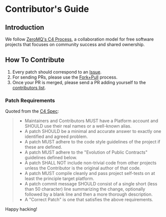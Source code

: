 # Contributor's Guide

## Introduction

We follow [ZeroMQ's C4 Process](http://rfc.zeromq.org/spec:22), a
collaboration model for free software projects that focuses on community
success and shared ownership.

## How To Contribute

1. Every patch should correspond to an [Issue](https://github.com/hassy/chaos-lambda/issues).
2. For sending PRs, please use the [Fork+Pull](http://help.github.com/send-pull-requests/) process.
3. Once your PR is merged, please send a PR adding yourself to the [contributors list](README.md#contributors).

### Patch Requirements

Quoted from the [C4 Spec](http://rfc.zeromq.org/spec:22):

> * Maintainers and Contributors MUST have a Platform account and SHOULD use their real names or a well-known alias.
> * A patch SHOULD be a minimal and accurate answer to exactly one identified and agreed problem.
> * A patch MUST adhere to the code style guidelines of the project if these are defined.
> * A patch MUST adhere to the "Evolution of Public Contracts" guidelines defined below.
> * A patch SHALL NOT include non-trivial code from other projects unless the Contributor is the original author of that code.
> * A patch MUST compile cleanly and pass project self-tests on at least the principle target platform.
> * A patch commit message SHOULD consist of a single short (less than 50 character) line summarizing the change, optionally followed by a blank line and then a more thorough description.
> * A "Correct Patch" is one that satisfies the above requirements.

Happy hacking!
